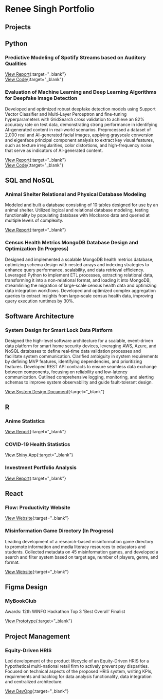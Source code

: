 # Renee Singh Portfolio

## Projects

## Python

### Predictive Modeling of Spotify Streams based on Auditory Qualities 

[View Report](projects/spotify/SpotifyReport.pdf){:target="_blank"}  
[View Code](projects/spotify/SpotifyCode.pdf){:target="_blank"}

### Evaluation of Machine Learning and Deep Learning Algorithms for Deepfake Image Detection

Developed and optimized robust deepfake detection models using Support Vector Classifier and Multi-Layer Perceptron and fine-tuning hyperparameters with GridSearch cross validation to achieve an 82% accuracy rate on test data, demonstrating strong performance in identifying AI-generated content in real-world scenarios. Preprocessed a dataset of 2,000 real and AI-generated facial images, applying grayscale conversion and eigenface principal component analysis to extract key visual features, such as texture irregularities, color distortions, and high-frequency noise that serve as indicators of AI-generated content.

[View Report](projects/deepfakes/DeepfakeDetectionFinalReport.pdf){:target="_blank"}  
[View Code](projects/deepfakes/DeepfakeDetectionCode.html){:target="_blank"}

## SQL and NoSQL 

### Animal Shelter Relational and Physical Database Modeling

Modeled and built a database consisting of 10 tables designed for use by an animal shelter. Utilized logical and relational database modeling, testing functionality by populating database with Mockaroo data and queried at multiple levels of complexity.

[View Report](projects/animalshelter/FurryFriendsReport.pdf){:target="_blank"} 

### Census Health Metrics MongoDB Database Design and Optimization (In Progress)

Designed and implemented a scalable MongoDB health metrics database, optimizing schema design with nested arrays and indexing strategies to enhance query performance, scalability, and data retrieval efficiency. Leveraged Python to implement ETL processes, extracting relational data, transforming it into a non-relational format, and loading it into MongoDB, streamlining the migration of large-scale census health data and optimizing data integration workflows. Developed and optimized complex aggregation queries to extract insights from large-scale census health data, improving query execution runtimes by 30%.

## Software Architecture

### System Design for Smart Lock Data Platform

Designed the high-level software architecture for a scalable, event-driven data platform for smart home security devices, leveraging AWS, Azure, and NoSQL databases to define real-time data validation processes and facilitate system communication. Clarified ambiguity in system requirements by defining MVP features, identifying dependencies, and prioritizing features. Developed REST API contracts to ensure seamless data exchange between components, focusing on reliability and low-latency communication. Outlined comprehensive logging, monitoring, and alerting schemas to improve system observability and guide fault-tolerant design.

[View System Design Document](projects/smartlock/SmartLockSystemDesign.pdf){:target="_blank"}

## R

### Anime Statistics

[View Report](projects/animestats/AnimeFinalReport.html){:target="_blank"}

### COVID-19 Health Statistics

[View Shiny App](https://reneesingh.shinyapps.io/201_project/){:target="_blank"}

### Investment Portfolio Analysis

[View Report](projects/investment/InvestmentFinalReport.pdf){:target="_blank"}

## React

### Flow: Productivity Website

[View Website](https://productivity-d4bde.web.app){:target="_blank"}

### Misinformation Game Directory (In Progress)

Leading development of a research-based misinformation game directory to promote information and media literacy resources to educators and students. Collected metadata on 45 misinformation games, and developed a search and filter system based on target age, number of players, genre, and format.

[View Website](https://opalsugar.github.io/misinfowb/){:target="_blank"}

## Figma Design

### MyBookClub

Awards: 12th WINFO Hackathon Top 3 'Best Overall' Finalist

[View Prototype](https://www.figma.com/proto/LDN98uWUMUIRdaqkbLvtn6/Winfo-Hackathon?node-id=37-1470&starting-point-node-id=37%3A1470
){:target="_blank"}

## Project Management

### Equity-Driven HRIS

Led development of the product lifecycle of an Equity-Driven HRIS for a hypothetical multi-national retail firm to actively prevent pay disparities. Focused on technical aspects of the proposed HRIS system, writing KPIs, requirements and backlog for data analysis functionality, data integration and centralized architecture.

[View DevOps](https://dev.azure.com/info380ba1/BA1%20Project/_wiki/wikis/BA1-Project.wiki/37/Executive-Summary){:target="_blank"}

